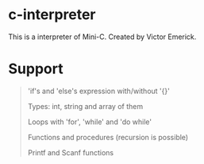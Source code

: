 # c-interpreter
This is a interpreter of Mini-C. Created by Victor Emerick.

# Support
> 'if's and 'else's expression with/without '{}'
> 
> Types: int, string and array of them
> 
> Loops with 'for', 'while' and 'do while'
> 
> Functions and procedures (recursion is possible)
> 
> Printf and Scanf functions
